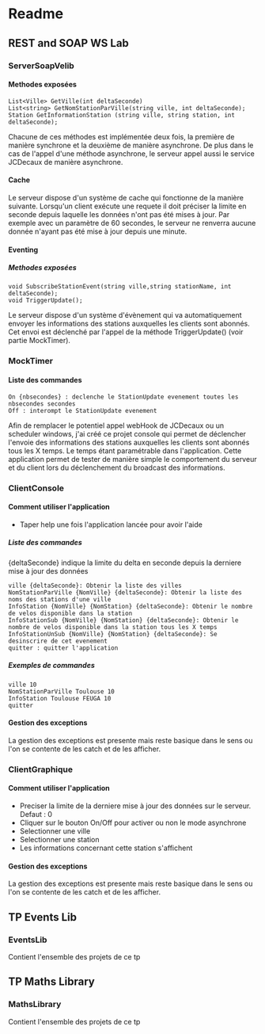 ﻿# Readme
## REST and SOAP WS Lab
### ServerSoapVelib
#### Methodes exposées
    List<Ville> GetVille(int deltaSeconde)
    List<string> GetNomStationParVille(string ville, int deltaSeconde);
    Station GetInformationStation (string ville, string station, int deltaSeconde);
Chacune de ces méthodes est implémentée deux fois, la première de manière synchrone et la deuxième de manière asynchrone. De plus dans le cas de l'appel d'une méthode asynchrone, le serveur appel aussi le service JCDecaux de manière asynchrone. 
#### Cache
Le serveur dispose d'un système de cache qui fonctionne de la manière suivante. Lorsqu'un client exécute une requete il doit préciser la limite en seconde depuis laquelle les données n'ont pas été mises à jour. Par exemple avec un paramètre de 60 secondes, le serveur ne renverra aucune donnée n'ayant pas été mise à jour depuis une minute.  
#### Eventing
##### Methodes exposées
    void SubscribeStationEvent(string ville,string stationName, int deltaSeconde);
    void TriggerUpdate();
Le serveur dispose d'un système d'évènement qui va automatiquement envoyer les informations des stations auxquelles les clients sont abonnés. Cet envoi est déclenché par l'appel de la méthode TriggerUpdate() (voir partie MockTimer).
### MockTimer
#### Liste des commandes
    On {nbsecondes} : declenche le StationUpdate evenement toutes les nbsecondes secondes
    Off : interompt le StationUpdate evenement

Afin de remplacer le potentiel appel webHook de JCDecaux ou un scheduler windows, j'ai créé ce projet console qui permet de déclencher l'envoie des informations des stations auxquelles les clients sont abonnés tous les X temps. Le temps étant paramétrable dans l'application. Cette application permet de tester de manière simple le comportement du serveur et du client lors du déclenchement du broadcast des informations.
### ClientConsole
#### Comment utiliser l'application
  - Taper help une fois l'application lancée pour avoir l'aide
##### Liste des commandes
{deltaSeconde} indique la limite du delta en seconde depuis la derniere mise à jour des données

    ville {deltaSeconde}: Obtenir la liste des villes
    NomStationParVille {NomVille} {deltaSeconde}: Obtenir la liste des noms des stations d'une ville
    InfoStation {NomVille} {NomStation} {deltaSeconde}: Obtenir le nombre de velos disponible dans la station
    InfoStationSub {NomVille} {NomStation} {deltaSeconde}: Obtenir le nombre de velos disponible dans la station tous les X temps
    InfoStationUnSub {NomVille} {NomStation} {deltaSeconde}: Se desinscrire de cet evenement
    quitter : quitter l'application
##### Exemples de commandes
    ville 10
    NomStationParVille Toulouse 10
    InfoStation Toulouse FEUGA 10
    quitter
#### Gestion des exceptions
La gestion des exceptions est presente mais reste basique dans le sens ou l'on se contente de les catch et de les afficher.
### ClientGraphique
#### Comment utiliser l'application
  - Preciser la limite de la derniere mise à jour des données sur le serveur. Defaut : 0
  - Cliquer sur le bouton On/Off pour activer ou non le mode asynchrone
  - Selectionner une ville
  - Selectionner une station
  - Les informations concernant cette station s'affichent
#### Gestion des exceptions
La gestion des exceptions est presente mais reste basique dans le sens ou l'on se contente de les catch et de les afficher.
## TP Events Lib
### EventsLib
Contient l'ensemble des projets de ce tp
## TP Maths Library
### MathsLibrary
Contient l'ensemble des projets de ce tp